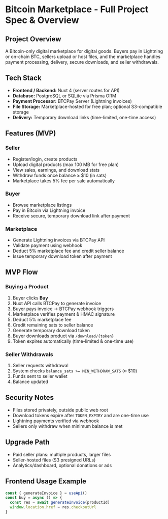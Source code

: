 # Bitcoin Marketplace - Full Project Spec & Overview

## Project Overview

A Bitcoin-only digital marketplace for digital goods. Buyers pay in Lightning or on-chain BTC, sellers upload or host files, and the marketplace handles payment processing, delivery, secure downloads, and seller withdrawals.

## Tech Stack

- **Frontend / Backend:** Nuxt 4 (server routes for API)  
- **Database:** PostgreSQL or SQLite via Prisma ORM  
- **Payment Processor:** BTCPay Server (Lightning invoices)  
- **File Storage:** Marketplace-hosted for free plan; optional S3-compatible storage  
- **Delivery:** Temporary download links (time-limited, one-time access)  

## Features (MVP)

### Seller
- Register/login, create products  
- Upload digital products (max 100 MB for free plan)  
- View sales, earnings, and download stats  
- Withdraw funds once balance ≥ $10 (in sats)  
- Marketplace takes 5% fee per sale automatically  

### Buyer
- Browse marketplace listings  
- Pay in Bitcoin via Lightning invoice  
- Receive secure, temporary download link after payment  

### Marketplace
- Generate Lightning invoices via BTCPay API  
- Validate payment using webhook  
- Deduct 5% marketplace fee and credit seller balance  
- Issue temporary download token after payment  

## MVP Flow

### Buying a Product
1. Buyer clicks **Buy**  
2. Nuxt API calls BTCPay to generate invoice  
3. Buyer pays invoice → BTCPay webhook triggers  
4. Marketplace verifies payment & HMAC signature  
5. Deduct 5% marketplace fee  
6. Credit remaining sats to seller balance  
7. Generate temporary download token  
8. Buyer downloads product via `/download/{token}`  
9. Token expires automatically (time-limited & one-time use)  

### Seller Withdrawals
1. Seller requests withdrawal  
2. System checks `balance_sats >= MIN_WITHDRAW_SATS` (≈ $10)  
3. Funds sent to seller wallet  
4. Balance updated  

## Security Notes
- Files stored privately, outside public web root  
- Download tokens expire after `TOKEN_EXPIRY` and are one-time use  
- Lightning payments verified via webhook  
- Sellers only withdraw when minimum balance is met  

## Upgrade Path
- Paid seller plans: multiple products, larger files  
- Seller-hosted files (S3 presigned URLs)  
- Analytics/dashboard, optional donations or ads  

## Frontend Usage Example

```ts
const { generateInvoice } = useApi()
const buy = async () => {
  const res = await generateInvoice(productId)
  window.location.href = res.checkoutUrl
}
